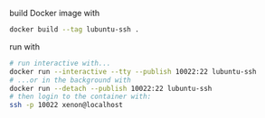 build Docker image with

```bash
docker build --tag lubuntu-ssh .
```

run with

```bash
# run interactive with...
docker run --interactive --tty --publish 10022:22 lubuntu-ssh
# ...or in the background with 
docker run --detach --publish 10022:22 lubuntu-ssh
# then login to the container with:
ssh -p 10022 xenon@localhost
```
